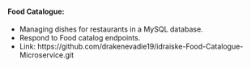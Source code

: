 <h4>Food Catalogue: </h4>
<ul>
    <li>Managing dishes for restaurants in a MySQL database. </li>
    <li>Respond to Food catalog endpoints. </li>
    <li>Link: https://github.com/drakenevadie19/idraiske-Food-Catalogue-Microservice.git </li>
</ul>